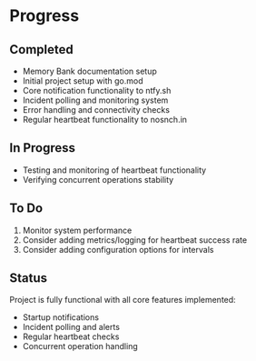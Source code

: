 # Progress

## Completed
- Memory Bank documentation setup
- Initial project setup with go.mod
- Core notification functionality to ntfy.sh
- Incident polling and monitoring system
- Error handling and connectivity checks
- Regular heartbeat functionality to nosnch.in

## In Progress
- Testing and monitoring of heartbeat functionality
- Verifying concurrent operations stability

## To Do
1. Monitor system performance
2. Consider adding metrics/logging for heartbeat success rate
3. Consider adding configuration options for intervals

## Status
Project is fully functional with all core features implemented:
- Startup notifications
- Incident polling and alerts
- Regular heartbeat checks
- Concurrent operation handling